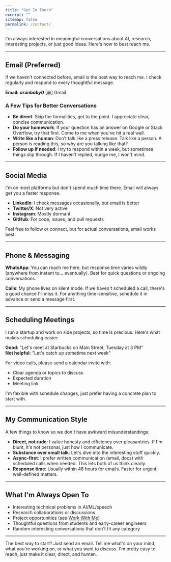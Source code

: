 ```yaml
---
title: "Get In Touch"
excerpt: ""
sitemap: false
permalink: /contact/
---
```


I'm always interested in meaningful conversations about AI, research, interesting projects, or just good ideas. Here's how to best reach me.

---

## Email (Preferred)

If we haven't connected before, email is the best way to reach me. I check regularly and respond to every thoughtful message.

**Email:** <em>**arunbaby0**</em> [@] Gmail

### A Few Tips for Better Conversations

- **Be direct**: Skip the formalities, get to the point. I appreciate clear, concise communication.
- **Do your homework**: If your question has an answer on Google or Stack Overflow, try that first. Come to me when you've hit a real wall.
- **Write like a human**: Don’t talk like a press release. Talk like a person. A person is reading this, so why are you talking like that?
- **Follow up if needed**: I try to respond within a week, but sometimes things slip through. If I haven't replied, nudge me, I won't mind.

---

## Social Media

I'm on most platforms but don't spend much time there. Email will always get you a faster response.

- **LinkedIn**: I check messages occasionally, but email is better
- **Twitter/X**: Not very active
- **Instagram**: Mostly dormant
- **GitHub**: For code, issues, and pull requests

Feel free to follow or connect, but for actual conversations, email works best.

---

## Phone & Messaging

**WhatsApp**: You can reach me here, but response time varies wildly (anywhere from instant to... eventually). Best for quick questions or ongoing conversations.

**Calls**: My phone lives on silent mode. If we haven't scheduled a call, there's a good chance I'll miss it. For anything time-sensitive, schedule it in advance or send a message first.

---

## Scheduling Meetings

I run a startup and work on side projects, so time is precious. Here's what makes scheduling easier:

**Good:** "Let's meet at Starbucks on Main Street, Tuesday at 3 PM"  
**Not helpful:** "Let's catch up sometime next week"

For video calls, please send a calendar invite with:
- Clear agenda or topics to discuss
- Expected duration
- Meeting link

I'm flexible with schedule changes, just prefer having a concrete plan to start with.

---

## My Communication Style

A few things to know so we don't have awkward misunderstandings:

- **Direct, not rude**: I value honesty and efficiency over pleasantries. If I'm blunt, it's not personal, just how I communicate.
- **Substance over small talk**: Let's dive into the interesting stuff quickly.
- **Async-first**: I prefer written communication (email, docs) with scheduled calls when needed. This lets both of us think clearly.
- **Response time**: Usually within 48 hours for emails. Faster for urgent, well-defined matters.

---

## What I'm Always Open To

- Interesting technical problems in AI/ML/speech
- Research collaborations or discussions
- Project opportunities (see [Work With Me](/work-with-me/))
- Thoughtful questions from students and early-career engineers
- Random interesting conversations that don't fit any category

---

The best way to start? Just send an email. Tell me what's on your mind, what you're working on, or what you want to discuss. I'm pretty easy to reach, just make it clear, direct, and human.

